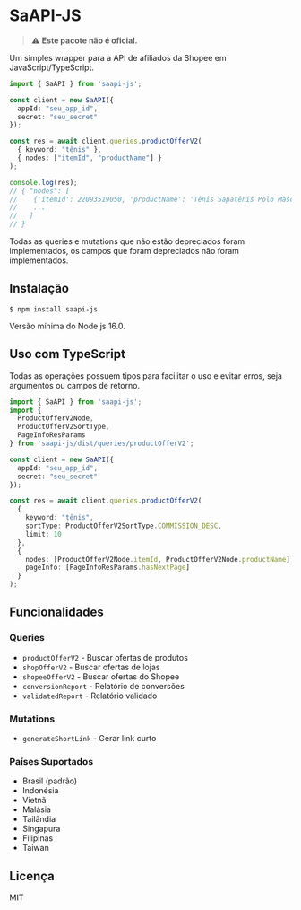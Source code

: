 # SaAPI-JS
> ⚠️ **Este pacote não é oficial.**

Um simples wrapper para a API de afiliados da Shopee em JavaScript/TypeScript.

```typescript
import { SaAPI } from 'saapi-js';

const client = new SaAPI({
  appId: "seu_app_id",
  secret: "seu_secret"
});

const res = await client.queries.productOfferV2(
  { keyword: "tênis" },
  { nodes: ["itemId", "productName"] }
);

console.log(res);
// { "nodes": [
//    {'itemId': 22093519050, 'productName': 'Tênis Sapatênis Polo Masculino'},
//    ...
//   ]
// }
```

Todas as queries e mutations que não estão depreciados foram implementados, os 
campos que foram depreciados não foram implementados.

## Instalação
```console
$ npm install saapi-js
```
Versão mínima do Node.js 16.0.

## Uso com TypeScript
Todas as operações possuem tipos para facilitar o uso e evitar erros, seja argumentos
ou campos de retorno.

```typescript
import { SaAPI } from 'saapi-js';
import { 
  ProductOfferV2Node, 
  ProductOfferV2SortType,
  PageInfoResParams 
} from 'saapi-js/dist/queries/productOfferV2';

const client = new SaAPI({
  appId: "seu_app_id",
  secret: "seu_secret"
});

const res = await client.queries.productOfferV2(
  {
    keyword: "tênis",
    sortType: ProductOfferV2SortType.COMMISSION_DESC,
    limit: 10
  },
  {
    nodes: [ProductOfferV2Node.itemId, ProductOfferV2Node.productName],
    pageInfo: [PageInfoResParams.hasNextPage]
  }
);
```

## Funcionalidades

### Queries
- `productOfferV2` - Buscar ofertas de produtos
- `shopOfferV2` - Buscar ofertas de lojas
- `shopeeOfferV2` - Buscar ofertas do Shopee
- `conversionReport` - Relatório de conversões
- `validatedReport` - Relatório validado

### Mutations
- `generateShortLink` - Gerar link curto

### Países Suportados
- Brasil (padrão)
- Indonésia
- Vietnã
- Malásia
- Tailândia
- Singapura
- Filipinas
- Taiwan

## Licença
MIT
